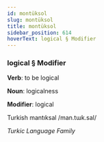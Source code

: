 ```yaml
---
id: montüksol
slug: montüksol
title: montüksol
sidebar_position: 614
hoverText: logical § Modifier
---
```


### logical § Modifier

**Verb**: to be logical

**Noun**: logicalness

**Modifier**: logical

Turkish mantıksal /man.tɯk.sal/

*Turkic Language Family*